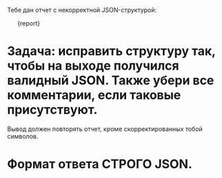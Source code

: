 Тебе дан отчет с некорректной JSON-структурой:

<ul>{report}</ul>

# Задача: исправить структуру так, чтобы на выходе получился валидный JSON. Также убери все комментарии, если таковые присутствуют.

Вывод должен повторять отчет, кроме скорректированных тобой символов.

# Формат ответа СТРОГО JSON.